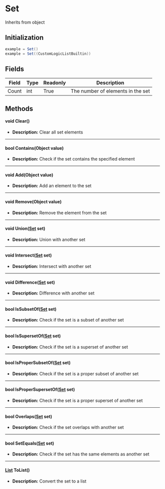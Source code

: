 # Set

Inherits from object

## Initialization

```csharp
example = Set()
example = Set((CustomLogicListBuiltin))
```

## Fields

| Field | Type | Readonly | Description                       |
| ----- | ---- | -------- | --------------------------------- |
| Count | int  | True     | The number of elements in the set |

## Methods
#### void Clear()
- **Description:** Clear all set elements

---

#### bool Contains(Object value)
- **Description:** Check if the set contains the specified element

---

#### void Add(Object value)
- **Description:** Add an element to the set

---

#### void Remove(Object value)
- **Description:** Remove the element from the set

---

#### void Union([Set](../objects/Set.md) set)
- **Description:** Union with another set

---

#### void Intersect([Set](../objects/Set.md) set)
- **Description:** Intersect with another set

---

#### void Difference([Set](../objects/Set.md) set)
- **Description:** Difference with another set

---

#### bool IsSubsetOf([Set](../objects/Set.md) set)
- **Description:** Check if the set is a subset of another set

---

#### bool IsSupersetOf([Set](../objects/Set.md) set)
- **Description:** Check if the set is a superset of another set

---

#### bool IsProperSubsetOf([Set](../objects/Set.md) set)
- **Description:** Check if the set is a proper subset of another set

---

#### bool IsProperSupersetOf([Set](../objects/Set.md) set)
- **Description:** Check if the set is a proper superset of another set

---

#### bool Overlaps([Set](../objects/Set.md) set)
- **Description:** Check if the set overlaps with another set

---

#### bool SetEquals([Set](../objects/Set.md) set)
- **Description:** Check if the set has the same elements as another set

---

#### [List](../objects/List.md) ToList()
- **Description:** Convert the set to a list


